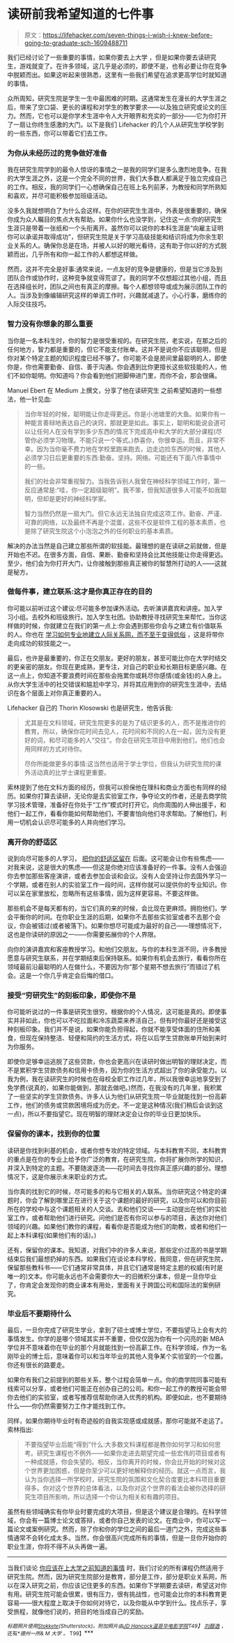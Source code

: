 # 读研前我希望知道的七件事

> 原文：<https://lifehacker.com/seven-things-i-wish-i-knew-before-going-to-graduate-sch-1609488711>

我们已经讨论了一些重要的事情，如果你要去上大学 ，但是如果你要去读研究生，游戏就变了。在许多领域，这几乎是必须的，即使不是，也有必要让你在竞争中脱颖而出。如果这听起来很熟悉，这里有一些我们希望在追求更高学位时就知道的事情。



众所周知，研究生院是学生一生中最困难的时期。这通常发生在漫长的大学生涯之后，带来了空口袋、更长的课程和对学生的教学要求——以及独立研究或论文的压力。然而，它也可以是你学术生涯中令人大开眼界和充实的一部分——它为你打开了一扇让你终生感激的大门。以下是我们 Lifehacker 的几个人从研究生学校学到的一些东西，你可以带着它们去工作。

### 为你从未经历过的竞争做好准备

我在研究生院学到的最令人惊讶的事情之一是我的同学们是多么激烈地竞争。在我的大学生涯之外，这是一个完全不同的世界，我们大多数人都满足于独立完成自己的工作。相反，我的同学们一心想确保自己在班上名列前茅，为教授和同学所熟知和喜欢，并尽可能积极参加班级活动。

没多久我就想明白了为什么会这样。在你的研究生生涯中，外表是很重要的，确保你成为众人瞩目的焦点大有帮助。如果你什么也没学到，记住这一点:你的研究生生涯只是带着一张纸和一个头衔离开。虽然你可以说你的本科生涯是“向雇主证明你可以承诺并取得成功”，但研究生院是关于学习高级技能和结识将成为你余生职业关系的人。确保你总是在场，并被人以好的眼光看待，这有助于你以好的方式脱颖而出，几乎所有和你一起工作的人都想这样做。

然而，这并不完全是好事:通常来说，一点友好的竞争是健康的，但是当它涉及到团队合作或协作时，这种竞争就变得荒谬了。我的同学不仅想超过其他小组，而且在选择组长时，团队之间也有真正的摩擦。每个人都想领导或成为展示团队工作的人。当涉及到像编辑研究这样的单调工作时，兴趣就减退了。小心行事，磨练你的人际交往技巧。

### 智力没有你想象的那么重要

当你是一名本科生时，你的智力是很受重视的。在研究生院，老实说，在那之后的任何地方，智力都是重要的，但它不能支付账单。这并不是说你不应该聪明，但是你对某个特定主题的知识程度已经不够了。你可能不会是房间里最聪明的人，即使你是，你也需要勤奋、自信、善于沟通。你会遇到比你更擅长这些软技能的人，他们不如你聪明。你知道吗？你会看到他们把脚伸进门里，而你不会，那会很痛。

Manuel Ebert 在 Medium 上撰文，分享了他在读研究生 之前希望知道的一些想法，他一针见血:

> 当你年轻的时候，聪明能让你走得更远。你是小池塘里的大鱼。如果你有一种能言善辩地表达自己的诀窍，那就更是如此。事实上，聪明和能说会道可以让任何人在没有学到多少东西的情况下完成高中和大学的大部分课程(尽管你必须学习物理。不能只说一个等式。)恭喜你，你很幸运。而且，非常不幸。因为当你毫不费力地在学校里跑来跑去，边走边捡东西的时候，其他人必须学习日后更重要的东西:勤奋。坚持。网络。可能还有下面八件事情中的一些。
> 
> 我们的社会非常重视智力。当我告诉别人我曾在神经科学领域工作时，第一反应通常是:“哇，你一定超级聪明”。我不笨，但我知道很多人可能不如我聪明，但却是更好的神经科学家。
> 
> 智力当然仍然是一扇大门。但它永远无法独自完成这项工作。勤奋、严谨、可靠的网络，以及最终不再是个混蛋，这些不仅是软件工程的基本素质，也是除了研究生院这个小泡泡之外的任何职业的基本素质。

解决的办法当然是自己建立那些所谓的软技能。最理想的是在读研之前就做，但是开始也不迟。在很多方面，自信、果断、勤奋和坚持会比其他技能让你走得更远。至少，他们会为你打开大门，让你接触到那些真正被你的智慧所打动的人——这就是秘方。

### 做每件事，建立联系:这才是你真正存在的目的

你可能以前听过这个建议:尽可能多参加课外活动。去听演讲嘉宾和讲座。加入学习小组。去校外和班级旅行。加入学生社团。协助教授寻找研究生来帮忙。当你这样做的时候，你就建立在我们的第一点上:你会遇到那些你会与之建立有价值联系的人。你也在 [学习如何专业地建立人际关系网，而不至于变得低俗](https://lifehacker.com/how-to-skip-the-sleaze-and-build-a-real-professional-ne-510256651) ，这是将带你走向成功的软技能之一。

最后，也许是最重要的，你正在交朋友。更好的朋友，甚至可能比你在大学时结交的更亲密的朋友。你现在更成熟，更专注，对自己的职业和长期目标更感兴趣。在这一点上，你知道不要浪费时间在那些会拖累你或耗尽你感情(或金钱)的人身上。从你大学生活中的社交错误和尴尬中学习，并将其应用到你的研究生生涯中，去结识在各个层面上对你真正重要的人。

Lifehacker 自己的 Thorin Klosowski 也是研究生，他告诉我:

> 尤其是在文科领域，研究生院更多的是为了结识更多的人，而不是推进你的教育。所以，确保你花时间去见人，花时间和不同的人在一起，因为没有更好的词，和尽可能多的人“交往”。你会在研究生项目中用到他们，他们也会用同样的方式对待你。
> 
> 尽你所能做更多的事情:这当然也适用于学士学位，但我认为研究生院的课外活动真的比学士课程更重要。

索林提到了他在文科方面的经历，但我可以担保他在理科和商业方面也有同样的经历。如果你打算去读研，无论你是去实验室工作，争夺论文的作者，还是去商学院学习技术管理，准备好在你处于“工作”模式时打开它。向你周围的人伸出援手，和他们一起工作，看看你能如何帮助他们，不要害怕向他们寻求帮助。了解他们，利用一切机会认识尽可能多的人并向他们学习。

### 离开你的舒适区

说到向尽可能多的人学习， [把你的舒适区留在](https://lifehacker.com/the-science-of-breaking-out-of-your-comfort-zone-and-w-656426705) 后面。这可能会让你有些焦虑——对我来说，这是很大的焦虑——但这是你绝对应该准备好的一件事。没有人会强迫你去参加那些客座演讲，或者去参加会谈和会议。没有人会坚持让你去国外学习一个学期，或者在别人的实验室工作一段时间，这样你就可以提供你的专业知识。你可以呆在家里放松，忽略所有这些事情，因为这样更容易。不要这样做。

那些机会不是每天都有的，当它们真的来的时候，会比现在更麻烦。拥抱他们，学会平衡你的时间。在你职业生涯的后期，如果你不去那些实验室或者不去那个会议，你会被错过(或者被落下)。如果你想尽可能成为最好的自己——理想情况下，这也是你读研的原因之一——你需要拓展你的个人界限。

向你的演讲嘉宾和客座教授学习。和他们交朋友。与你的本科生涯不同，许多教授愿意与研究生联系，并在学期结束后保持联系。如果你有机会去旅行，看看你所在领域最前沿最聪明的人在做什么，不要因为你“那个星期不想去旅行”而错过了机会。这是一个你几乎肯定会后悔的借口。

### 接受“穷研究生”的刻板印象，即使你不是

你可能听说过的一件事是研究生很穷。根据你的个人情况，这可能是真的。即使事实并非如此，你也可以不吃拉面和冷冻蔬菜来养活自己，但有时你最好还是接受这种刻板印象。我们并不是说，如果你能负担得起，你就不能享受体面的住所和美食，但现在保持整洁、轻便和简约的生活方式，将在以后学生贷款账单开始到来时为你服务。

即使你足够幸运逃脱了这些贷款，你也会更高兴在读研时做出明智的理财决定，而不是累积学生贷款债务和信用卡债务，因为你的生活方式超出了你的承受能力。以我为例，我在读研究生的时候也在母校全职工作过几年，所以我很幸运地享受到了免学费(说真的，如果你能做到，那就去做吧。)然而，在我没有的几年里，我积累了一些坚实的学生贷款债务。许多人认为他们从研究生院一毕业就能找到一份高薪工作，他们的债务或贷款困境将成为历史。不一定是这种情况(我们稍后会谈到这一点)，所以不要指望它。现在明智的理财决定会让你的毕业日更加快乐。

### 保留你的课本，找到你的位置

读研是你找到利基的机会，或者你想专攻的特定领域。与本科教育不同，本科教育的重点是在你的专业上给予你广泛的教育，在研究生院，你将扩展你所学的知识，并深入到特定的主题。不要随波逐流——花时间去寻找你真正感兴趣的部分。理想情况下，这是你展示未来职业的方式。

当你真的找到它的时候，尽可能多的和与它相关的人联系。当你研究这个特定的课题时，你会了解到哪里正在进行关于这个课题的最好的研究，以及你可以和你目前所在的学校中与这个课题相关的人交谈。去和他们交谈——主动提出在他们的实验室工作，或者帮助他们进行研究。问他们是否有你可以参与的项目，表达你对他们领域的兴趣。如果他们教你的课程，看看你是否能成为他们的助教，或者和他们一起上本科课程(如果他们有的话)。)

还有，保留你的课本。我知道，对我们中的许多人来说，那些定价过高的书是学期结束后我们最想扔掉的东西。如果我们在谈论本科学校，我同意，但在研究生院，保留那些教科书——它们通常非常具体，并且它们通常是特定主题的权威(有时是唯一的)文本。你可能永远也不会需要你大一的旧微积分课本，但是一旦你毕业了，你肯定会发现你的商业课本有用处，里面有关于跨国公司和国际法的案例研究。

### 毕业后不要期待什么

最后，一旦你完成了研究生学业，拿到了硕士或博士学位，不要指望马上会有大的事情发生。你学的是哪个领域其实并不重要，但仅仅因为你有一个闪亮的新 MBA 学位并不意味着你在毕业的那个月就能找到一份高薪工作。在科学领域，作为一名刚毕业的博士后，意味着你可以和当年毕业的其他人竞争某个实验室的一个位置。你还有很长的路要走。

如果你有我们之前提到的那些关系，整个过程会简单一点。你的商学院同事可能有线索可以分享，或者他们可能正在创办自己的公司。和你一起工作的教授可能会带你去他们的实验室，或者写推荐信帮助你进入优秀的机构。即便如此，也不要期待什么——你仍然需要努力工作才能找到工作。

同样，如果你期待毕业时有奇迹般的自我实现感或成就感，那你可能就不走运了。索林指出:

> 不要指望毕业后能“得到”什么:大多数文科课程都是教你如何学习和如何思考。研究生课程也不例外——如果你走进去期望完成一些宏伟的项目或者有一种成就感，你会失望的。相反，当你离开的时候，你会比开始的时候对这个世界更加困惑，但是你至少可以更好地解释你的经历。就这一点而言，我认为当你选择一所学校时，研究生院的氛围和文化契合度要比本科项目重要得多。你对这个世界的总体看法，以及你对这个世界的看法会被你选择的研究生项目所影响，所以选择一个你认为相关和有趣的项目。

虽然有些领域确实有你毕业时要完成的大项目，但是这个建议是合理的。在科学领域，你会有一篇博士论文或答辩，或者你自己发表的论文。在商业中，你可以写一篇论文或案例研究。然而，除了你和你的学位之间的最后一道门之外，完成这些事情通常不会转化成太多。当然，你会很高兴完成所有的事情，但是一旦你开始你的职业生涯，你将不得不从头再做一遍。

* * *

当我们谈论 [你应该在上大学之前知道的事情](https://lifehacker.com/seven-things-i-wish-i-knew-when-i-was-still-in-college-1538265078) 时，我们讨论的所有课程仍然适用于研究生院。然而，因为研究生院部分是教育，部分是工作，部分是职业关系网，所以在深入研究之前，你应该记住更多的东西。如果你下学期要去读研，希望这对你有用。研究生院可能会很累，很有压力，很有挑战性，也可能会比你的本科教育更容易——很大程度上取决于你如何对待它，以及你能从中学到什么。找点乐子，享受旅程，就像他们说的，把目的地当成自己的奖励。

<small>*标题照片使用*</small>[<small>*Stokkete*</small>](http://lifehacker.com)<small>*(Shutterstock)。附加照片由*</small>[<small></small>](https://www.flickr.com/photos/toffehoff/244870160)*<small></small>*[<small>*JD Hancock*</small>](https://www.flickr.com/photos/jdhancock/5173498203)<small></small>*[<small>*温哥华电影学院*</small>](https://www.flickr.com/photos/vancouverfilmschool/5639130446)<small>T49】</small> [<small>*刘醇逸*</small>](https://www.flickr.com/photos/8047705@N02/5530819321) <small>*，还有*</small><small>*德州一所& M 大学*</small> <small>*。* T99】</small>***